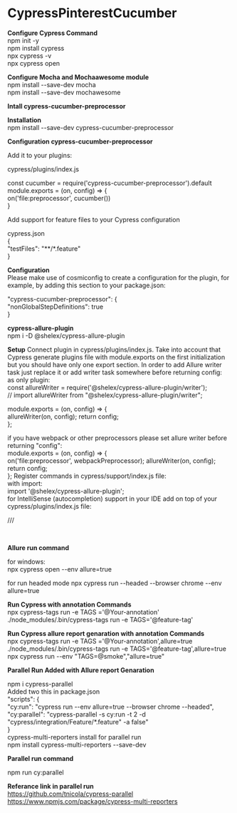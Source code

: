 # CypressPinterestCucumber

**Configure Cypress Command**
<br>
npm init -y
<br>
npm install cypress
<br>
npx cypress -v
<br>
npx cypress open
<br>

**Configure Mocha and Mochaawesome module**
<br>
npm install --save-dev mocha
<br>
npm install --save-dev mochawesome

**Intall cypress-cucumber-preprocessor**
<br>

**Installation**
<br>
npm install --save-dev cypress-cucumber-preprocessor

**Configuration cypress-cucumber-preprocessor**

Add it to your plugins:

cypress/plugins/index.js

const cucumber = require('cypress-cucumber-preprocessor').default
<br>
module.exports = (on, config) => {<br>
  on('file:preprocessor', cucumber())
<br>}

Add support for feature files to your Cypress configuration

cypress.json
<br>
{<br>
  "testFiles": "**/*.feature"
<br>}

**Configuration**
<br>
Please make use of cosmiconfig to create a configuration for the plugin, for example, by adding this section to your package.json:

"cypress-cucumber-preprocessor": {<br>
  "nonGlobalStepDefinitions": true
<br>}


**cypress-allure-plugin**
<br>
npm i -D @shelex/cypress-allure-plugin
<br>

**Setup**
Connect plugin in cypress/plugins/index.js. Take into account that Cypress generate plugins file with module.exports on the first initialization but you should have only one export section. In order to add Allure writer task just replace it or add writer task somewhere before returning config:
<br>
as only plugin:
<br>
const allureWriter = require('@shelex/cypress-allure-plugin/writer');
<br>
// import allureWriter from "@shelex/cypress-allure-plugin/writer";
<br>

module.exports = (on, config) => {<br>
    allureWriter(on, config);
    return config;
<br>};

if you have webpack or other preprocessors please set allure writer before returning "config":
<br>
module.exports = (on, config) => {<br>
    on('file:preprocessor', webpackPreprocessor);
    allureWriter(on, config);
    return config;
<br>};
Register commands in cypress/support/index.js file:
<br>
with import:
<br>
import '@shelex/cypress-allure-plugin';
<br>
for IntelliSense (autocompletion) support in your IDE add on top of your cypress/plugins/index.js file:

/// <reference types="@shelex/cypress-allure-plugin" />

<br>

**Allure run command**

for windows:
<br>
npx cypress open --env allure=true
<br>

for run headed mode
npx cypress run --headed --browser chrome  --env allure=true

**Run Cypress with annotation Commands**
<br>
npx cypress-tags run -e TAGS ='@Your-annotation'
<br>
./node_modules/.bin/cypress-tags run -e TAGS='@feature-tag'
<br>

**Run Cypress allure report genaration with annotation Commands**
<br>
npx cypress-tags run -e TAGS ='@Your-annotation',allure=true
<br>
./node_modules/.bin/cypress-tags run -e TAGS='@feature-tag',allure=true
<br>
npx cypress run --env  "TAGS=@smoke","allure=true"
<br>

**Parallel Run Added with Allure report Genaration**

npm i cypress-parallel
<br>
Added two this in package.json
<br>
"scripts": {
<br>
"cy:run": "cypress run --env allure=true --browser chrome --headed",
<br>
"cy:parallel": "cypress-parallel -s cy:run -t 2 -d \"cypress/integration/Feature/*.feature\" -a false"
<br>
}
<br>
cypress-multi-reporters install for parallel run
<br>
npm install cypress-multi-reporters --save-dev
<br>

**Parallel run command**

npm run cy:parallel
<br>

**Referance link in parallel run**
<br>
https://github.com/tnicola/cypress-parallel
<br>
https://www.npmjs.com/package/cypress-multi-reporters


